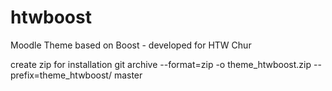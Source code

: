 # htwboost
Moodle Theme based on Boost - developed for HTW Chur

create zip for installation
git archive --format=zip -o theme_htwboost.zip --prefix=theme_htwboost/ master

